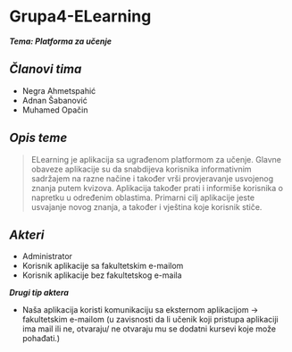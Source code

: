 # Grupa4-ELearning
***Tema: Platforma za učenje***

***Članovi tima*** 
-------------

- Negra Ahmetspahić
- Adnan Šabanović
- Muhamed Opačin

***Opis teme***
-------------
>ELearning je aplikacija sa ugrađenom platformom za učenje. Glavne obaveze aplikacije su da snabdijeva korisnika informativnim sadržajem na razne načine i također vrši provjeravanje usvojenog znanja putem kvizova. Aplikacija također prati i informiše korisnika o napretku u određenim oblastima. Primarni cilj aplikacije jeste usvajanje novog znanja, a također i vještina koje korisnik stiče.


***Akteri***
-------------
- Administrator
- Korisnik aplikacije sa fakultetskim e-mailom
- Korisnik aplikacije bez fakultetskog e-maila


***Drugi tip aktera***
- Naša aplikacija koristi komunikaciju sa eksternom aplikacijom -> fakultetskim e-mailom (u zavisnosti da li učenik koji pristupa aplikaciji ima mail ili ne, otvaraju/ ne otvaraju mu se dodatni kursevi koje može pohađati.) 




